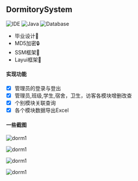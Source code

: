 ## DormitorySystem 
![IDE](https://img.shields.io/badge/IDE-IntelliJ%20IDEA-brightgreen.svg) ![Java](https://img.shields.io/badge/Java-1.8-blue.svg) ![Database](https://img.shields.io/badge/Database-MySQL-lightgrey.svg) 
- 毕业设计💼
- MD5加密🔒
- SSM框架🎨
- Layui框架🎄

#### 实现功能
- [x] 管理员的登录与登出  
- [x] 管理员,班级,学生,宿舍，卫生，访客各模块增删改查  
- [x] 个别模块关联查询  
- [x] 各个模块数据导出Excel

#### 一些截图
![dorm1](http://image.zxkidea.top/dorm1.png)

![dorm1](http://image.zxkidea.top/dorm2.png)

![dorm1](http://image.zxkidea.top/dorm3.png)

![dorm1](http://image.zxkidea.top/dorm4.png)


